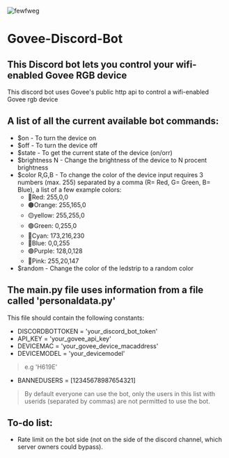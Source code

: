 ![fewfweg](https://user-images.githubusercontent.com/67122764/170590841-ed7a957e-9651-4227-b1e8-c0014e6f770d.png)
# Govee-Discord-Bot
## This Discord bot lets you control your wifi-enabled Govee RGB device
This discord bot uses Govee's public http api to control a wifi-enabled Govee rgb device

## A list of all the current available bot commands:
- $on - To turn the device on
- $off - To turn the device off
- $state - To get the current state of the device (on/orr)
- $brightness N - Change the brightness of the device to N procent brightness
- $color R,G,B - To change the color of the device input requires 3 numbers (max. 255) separated by a comma (R= Red, G= Green, B= Blue), a list of a few example colors:
    - 🔴Red: 255,0,0
    - 🟠Orange: 255,165,0
    - 🟡yellow: 255,255,0
    - 🟢Green: 0,255,0
    - 🔵Cyan: 173,216,230
    - 🧿Blue: 0,0,255
    - 🟣Purple: 128,0,128
    - 🌸Pink: 255,20,147
- $random - Change the color of the ledstrip to a random color

## The main.py file uses information from a file called 'personaldata.py'
This file should contain the following constants:
- DISCORDBOTTOKEN = 'your_discord_bot_token'
- API_KEY = 'your_govee_api_key'
- DEVICEMAC = 'your_govee_device_macaddress'
- DEVICEMODEL = 'your_devicemodel' 
> e.g 'H619E'
- BANNEDUSERS = [12345678987654321]
> By default everyone can use the bot, only the users in this list with userids (separated by commas) are not permitted to use the bot.

## To-do list:
- Rate limit on the bot side (not on the side of the discord channel, which server owners could bypass).
